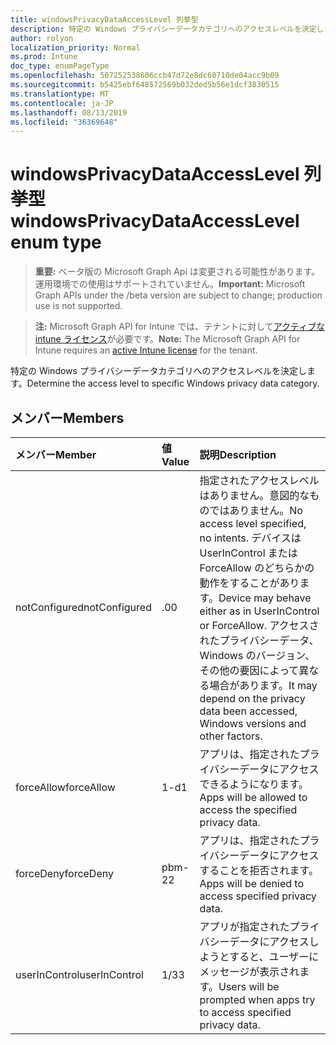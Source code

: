 ```yaml
---
title: windowsPrivacyDataAccessLevel 列挙型
description: 特定の Windows プライバシーデータカテゴリへのアクセスレベルを決定します。
author: rolyon
localization_priority: Normal
ms.prod: Intune
doc_type: enumPageType
ms.openlocfilehash: 507252538606ccb47d72e8dc60710de04acc9b09
ms.sourcegitcommit: b5425ebf648572569b032ded5b56e1dcf3830515
ms.translationtype: MT
ms.contentlocale: ja-JP
ms.lasthandoff: 08/13/2019
ms.locfileid: "36369648"
---
```

# <a name="windowsprivacydataaccesslevel-enum-type"></a><span data-ttu-id="24aec-103">windowsPrivacyDataAccessLevel 列挙型</span><span class="sxs-lookup"><span data-stu-id="24aec-103">windowsPrivacyDataAccessLevel enum type</span></span>

> <span data-ttu-id="24aec-104">**重要:** ベータ版の Microsoft Graph Api は変更される可能性があります。運用環境での使用はサポートされていません。</span><span class="sxs-lookup"><span data-stu-id="24aec-104">**Important:** Microsoft Graph APIs under the /beta version are subject to change; production use is not supported.</span></span>

> <span data-ttu-id="24aec-105">**注:** Microsoft Graph API for Intune では、テナントに対して[アクティブな intune ライセンス](https://go.microsoft.com/fwlink/?linkid=839381)が必要です。</span><span class="sxs-lookup"><span data-stu-id="24aec-105">**Note:** The Microsoft Graph API for Intune requires an [active Intune license](https://go.microsoft.com/fwlink/?linkid=839381) for the tenant.</span></span>

<span data-ttu-id="24aec-106">特定の Windows プライバシーデータカテゴリへのアクセスレベルを決定します。</span><span class="sxs-lookup"><span data-stu-id="24aec-106">Determine the access level to specific Windows privacy data category.</span></span>

## <a name="members"></a><span data-ttu-id="24aec-107">メンバー</span><span class="sxs-lookup"><span data-stu-id="24aec-107">Members</span></span>
|<span data-ttu-id="24aec-108">メンバー</span><span class="sxs-lookup"><span data-stu-id="24aec-108">Member</span></span>|<span data-ttu-id="24aec-109">値</span><span class="sxs-lookup"><span data-stu-id="24aec-109">Value</span></span>|<span data-ttu-id="24aec-110">説明</span><span class="sxs-lookup"><span data-stu-id="24aec-110">Description</span></span>|
|:---|:---|:---|
|<span data-ttu-id="24aec-111">notConfigured</span><span class="sxs-lookup"><span data-stu-id="24aec-111">notConfigured</span></span>|<span data-ttu-id="24aec-112">.0</span><span class="sxs-lookup"><span data-stu-id="24aec-112">0</span></span>|<span data-ttu-id="24aec-113">指定されたアクセスレベルはありません。意図的なものではありません。</span><span class="sxs-lookup"><span data-stu-id="24aec-113">No access level specified, no intents.</span></span> <span data-ttu-id="24aec-114">デバイスは UserInControl または ForceAllow のどちらかの動作をすることがあります。</span><span class="sxs-lookup"><span data-stu-id="24aec-114">Device may behave either as in UserInControl or ForceAllow.</span></span> <span data-ttu-id="24aec-115">アクセスされたプライバシーデータ、Windows のバージョン、その他の要因によって異なる場合があります。</span><span class="sxs-lookup"><span data-stu-id="24aec-115">It may depend on the privacy data been accessed, Windows versions and other factors.</span></span>|
|<span data-ttu-id="24aec-116">forceAllow</span><span class="sxs-lookup"><span data-stu-id="24aec-116">forceAllow</span></span>|<span data-ttu-id="24aec-117">1-d</span><span class="sxs-lookup"><span data-stu-id="24aec-117">1</span></span>|<span data-ttu-id="24aec-118">アプリは、指定されたプライバシーデータにアクセスできるようになります。</span><span class="sxs-lookup"><span data-stu-id="24aec-118">Apps will be allowed to access the specified privacy data.</span></span>|
|<span data-ttu-id="24aec-119">forceDeny</span><span class="sxs-lookup"><span data-stu-id="24aec-119">forceDeny</span></span>|<span data-ttu-id="24aec-120">pbm-2</span><span class="sxs-lookup"><span data-stu-id="24aec-120">2</span></span>|<span data-ttu-id="24aec-121">アプリは、指定されたプライバシーデータにアクセスすることを拒否されます。</span><span class="sxs-lookup"><span data-stu-id="24aec-121">Apps will be denied to access specified privacy data.</span></span>|
|<span data-ttu-id="24aec-122">userInControl</span><span class="sxs-lookup"><span data-stu-id="24aec-122">userInControl</span></span>|<span data-ttu-id="24aec-123">1/3</span><span class="sxs-lookup"><span data-stu-id="24aec-123">3</span></span>|<span data-ttu-id="24aec-124">アプリが指定されたプライバシーデータにアクセスしようとすると、ユーザーにメッセージが表示されます。</span><span class="sxs-lookup"><span data-stu-id="24aec-124">Users will be prompted when apps try to access specified privacy data.</span></span>|



